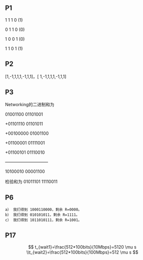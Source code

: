 ## P1

1 1 1 0 (1)

0 1 1 0 (0)

1 0 0 1 (0)

1 1 0 1 (1)

## P2  
[1,-1,1,1,1,-1,1,1]，[ 1,-1,1,1,1,-1,1,1] 


## P3 

Networking的二进制和为

  01001100 01101001

+01101110 01101011

+00100000 01001100

+01100001 01111001

+01100101 01110010

——————————

  10100010 00001100

检验和为 01011101 11110011



## P6
    a） 我们得到 1000110000，剩余 R=0000。
    b） 我们得到 010101011，剩余 R=1111。
    c） 我们得到 1011010111，剩余 R=1001。


## P17

$$
t_{wait1}=\frac{512*100bits}{10Mbps}=5120 \mu s \\t_{wait2}=\frac{512*100bits}{100Mbps}=512 \mu s
$$
